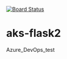 [![Board Status](https://dev.azure.com/tsis0560/8bb5e998-bff5-4d9d-bc7e-99208c3ddba3/642d09cf-0d88-47ce-b084-2ee6a933be69/_apis/work/boardbadge/e4017db9-3601-490d-9297-0de229acb7c7)](https://dev.azure.com/tsis0560/8bb5e998-bff5-4d9d-bc7e-99208c3ddba3/_boards/board/t/642d09cf-0d88-47ce-b084-2ee6a933be69/Microsoft.RequirementCategory/)

# aks-flask2
Azure_DevOps_test
